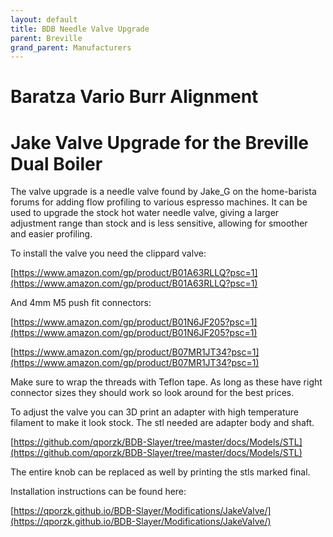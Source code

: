 ```yaml
---
layout: default
title: BDB Needle Valve Upgrade
parent: Breville
grand_parent: Manufacturers
---
```


# Baratza Vario Burr Alignment


# Jake Valve Upgrade for the Breville Dual Boiler

The valve upgrade is a needle valve found by Jake_G on the home-barista forums for adding flow profiling to various espresso machines. It can be used to upgrade the stock hot water needle valve, giving a larger adjustment range than stock and is less sensitive, allowing for smoother and easier profiling.

To install the valve you need the clippard valve:

[https://www.amazon.com/gp/product/B01A63RLLQ?psc=1](https://www.amazon.com/gp/product/B01A63RLLQ?psc=1)

And 4mm M5 push fit connectors:

[https://www.amazon.com/gp/product/B01N6JF205?psc=1](https://www.amazon.com/gp/product/B01N6JF205?psc=1)

[https://www.amazon.com/gp/product/B07MR1JT34?psc=1](https://www.amazon.com/gp/product/B07MR1JT34?psc=1)

Make sure to wrap the threads with Teflon tape. As long as these have right connector sizes they should work so look around for the best prices.

To adjust the valve you can 3D print an adapter with high temperature filament to make it look stock. The stl needed are adapter body and shaft.

[https://github.com/qporzk/BDB-Slayer/tree/master/docs/Models/STL](https://github.com/qporzk/BDB-Slayer/tree/master/docs/Models/STL)

The entire knob can be replaced as well by printing the stls marked final.

Installation instructions can be found here:

[https://qporzk.github.io/BDB-Slayer/Modifications/JakeValve/](https://qporzk.github.io/BDB-Slayer/Modifications/JakeValve/)

